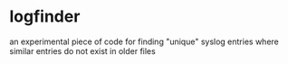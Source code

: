 logfinder
=========

an experimental piece of code for finding "unique" syslog entries where similar entries do not exist in older files
